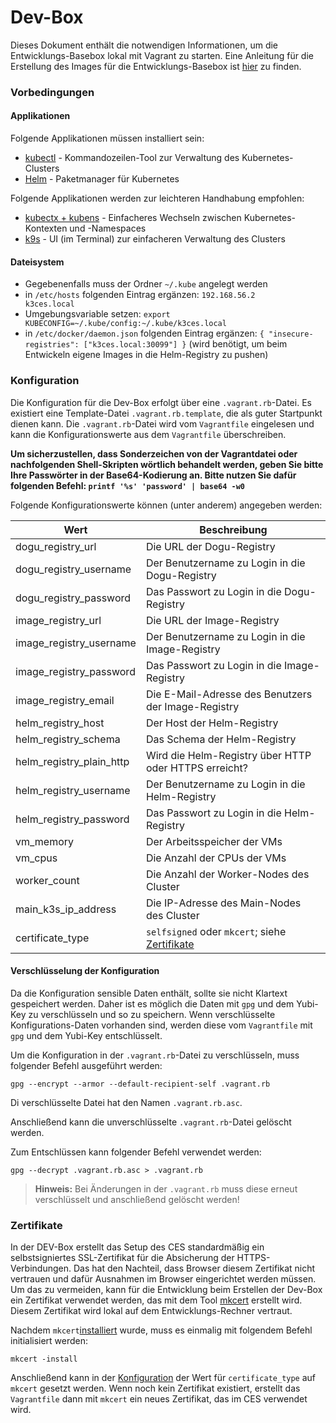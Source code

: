 # Dev-Box

Dieses Dokument enthält die notwendigen Informationen, um die Entwicklungs-Basebox lokal mit Vagrant zu starten.
Eine Anleitung für die Erstellung des Images für die Entwicklungs-Basebox ist [hier](./building_basebox_de.md) zu
finden.

### Vorbedingungen

#### Applikationen

Folgende Applikationen müssen installiert sein:

- [kubectl](https://kubernetes.io/de/docs/tasks/tools/install-kubectl/) - Kommandozeilen-Tool zur Verwaltung des Kubernetes-Clusters
- [Helm](https://helm.sh/docs/intro/quickstart/) - Paketmanager für Kubernetes

Folgende Applikationen werden zur leichteren Handhabung empfohlen:

- [kubectx + kubens](https://github.com/ahmetb/kubectx) - Einfacheres Wechseln zwischen Kubernetes-Kontexten und -Namespaces
- [k9s](https://k9scli.io/topics/install/) - UI (im Terminal) zur einfacheren Verwaltung des Clusters

#### Dateisystem

- Gegebenenfalls muss der Ordner `~/.kube` angelegt werden
- in `/etc/hosts` folgenden Eintrag ergänzen: `192.168.56.2     k3ces.local`
- Umgebungsvariable setzen: `export KUBECONFIG=~/.kube/config:~/.kube/k3ces.local`
- in `/etc/docker/daemon.json` folgenden Eintrag ergänzen: `{ "insecure-registries": ["k3ces.local:30099"] }` 
  (wird benötigt, um beim Entwickeln eigene Images in die Helm-Registry zu pushen)

### Konfiguration

Die Konfiguration für die Dev-Box erfolgt über eine `.vagrant.rb`-Datei. Es existiert eine Template-Datei `.vagrant.rb.template`, 
die als guter Startpunkt dienen kann. Die `.vagrant.rb`-Datei wird vom `Vagrantfile` eingelesen und
kann die Konfigurationswerte aus dem `Vagrantfile` überschreiben.

**Um sicherzustellen, dass Sonderzeichen von der Vagrantdatei oder nachfolgenden Shell-Skripten wörtlich behandelt werden, 
geben Sie bitte Ihre Passwörter in der Base64-Kodierung an. Bitte nutzen Sie dafür folgenden Befehl: 
`printf '%s' 'password' | base64 -w0`**

Folgende Konfigurationswerte können (unter anderem) angegeben werden:

| Wert                     | Beschreibung                                                  |
|--------------------------|---------------------------------------------------------------|
| dogu_registry_url        | Die URL der Dogu-Registry                                     |
| dogu_registry_username   | Der Benutzername zu Login in die Dogu-Registry                |
| dogu_registry_password   | Das Passwort zu Login in die Dogu-Registry                    |
| image_registry_url       | Die URL der Image-Registry                                    |
| image_registry_username  | Der Benutzername zu Login in die Image-Registry               |
| image_registry_password  | Das Passwort zu Login in die Image-Registry                   |
| image_registry_email     | Die E-Mail-Adresse des Benutzers der Image-Registry           |
| helm_registry_host       | Der Host der Helm-Registry                                    |
| helm_registry_schema     | Das Schema der Helm-Registry                                  |
| helm_registry_plain_http | Wird die Helm-Registry über HTTP oder HTTPS erreicht?         |
| helm_registry_username   | Der Benutzername zu Login in die Helm-Registry                |
| helm_registry_password   | Das Passwort zu Login in die Helm-Registry                    |
| vm_memory                | Der Arbeitsspeicher der VMs                                   |
| vm_cpus                  | Die Anzahl der CPUs der VMs                                   |
| worker_count             | Die Anzahl der Worker-Nodes des Cluster                       |
| main_k3s_ip_address      | Die IP-Adresse des Main-Nodes des Cluster                     |
| certificate_type         | `selfsigned` oder `mkcert`; siehe [Zertifikate](#zertifikate) |

#### Verschlüsselung der Konfiguration

Da die Konfiguration sensible Daten enthält, sollte sie nicht Klartext gespeichert werden.
Daher ist es möglich die Daten mit `gpg` und dem Yubi-Key zu verschlüsseln und so zu speichern.
Wenn verschlüsselte Konfigurations-Daten vorhanden sind, werden diese vom `Vagrantfile` mit `gpg` und dem Yubi-Key
entschlüsselt.

Um die Konfiguration in der `.vagrant.rb`-Datei zu verschlüsseln, muss folgender Befehl ausgeführt werden:

```shell
gpg --encrypt --armor --default-recipient-self .vagrant.rb
```
Di verschlüsselte Datei hat den Namen `.vagrant.rb.asc`.

Anschließend kann die unverschlüsselte `.vagrant.rb`-Datei gelöscht werden.

Zum Entschlüssen kann folgender Befehl verwendet werden:

```shell
gpg --decrypt .vagrant.rb.asc > .vagrant.rb
```

> **Hinweis:** Bei Änderungen in der `.vagrant.rb` muss diese erneut verschlüsselt und anschließend gelöscht werden!

### Zertifikate
In der DEV-Box erstellt das Setup des CES standardmäßig ein selbstsigniertes SSL-Zertifikat für die Absicherung der HTTPS-Verbindungen.
Das hat den Nachteil, dass Browser diesem Zertifikat nicht vertrauen und dafür Ausnahmen im Browser eingerichtet werden müssen.
Um das zu vermeiden, kann für die Entwicklung beim Erstellen der Dev-Box ein Zertifikat verwendet werden, das mit dem Tool [mkcert](https://github.com/FiloSottile/mkcert) erstellt wird. 
Diesem Zertifikat wird lokal auf dem Entwicklungs-Rechner vertraut.

Nachdem `mkcert`[installiert](https://github.com/FiloSottile/mkcert#installation) wurde, muss es einmalig mit folgendem Befehl initialisiert werden:
```shell
mkcert -install
```

Anschließend kann in der [Konfiguration](#konfiguration) der Wert für `certificate_type` auf `mkcert` gesetzt werden.
Wenn noch kein Zertifikat existiert, erstellt das `Vagrantfile` dann mit `mkcert` ein neues Zertifikat, das im CES verwendet wird.